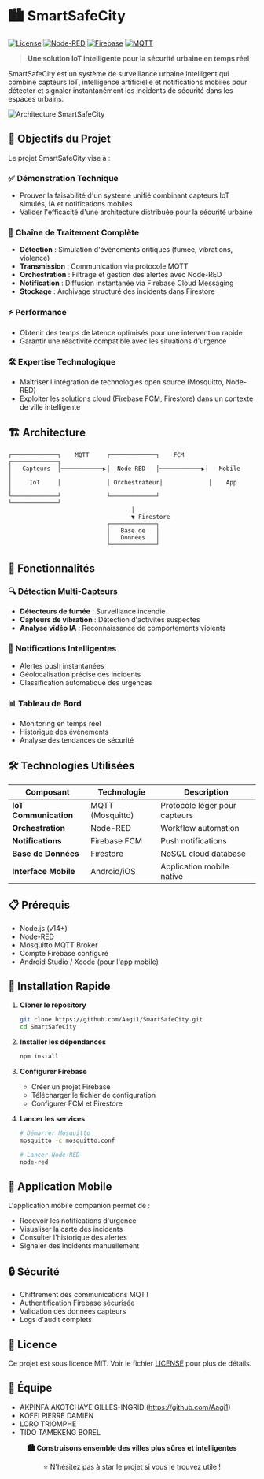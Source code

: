 # 🏙️ SmartSafeCity

[![License](https://img.shields.io/badge/license-MIT-blue.svg)](LICENSE)
[![Node-RED](https://img.shields.io/badge/Node--RED-8F0000?logo=nodered&logoColor=white)](https://nodered.org/)
[![Firebase](https://img.shields.io/badge/Firebase-FFCA28?logo=firebase&logoColor=black)](https://firebase.google.com/)
[![MQTT](https://img.shields.io/badge/MQTT-660066?logo=mqtt&logoColor=white)](https://mqtt.org/)

> **Une solution IoT intelligente pour la sécurité urbaine en temps réel**

SmartSafeCity est un système de surveillance urbaine intelligent qui combine capteurs IoT, intelligence artificielle et notifications mobiles pour détecter et signaler instantanément les incidents de sécurité dans les espaces urbains.

![Architecture SmartSafeCity](https://github.com/user-attachments/assets/4abf066a-c413-49da-bd2c-2c9b6f0bccaa)

## 🎯 Objectifs du Projet

Le projet SmartSafeCity vise à :

### ✅ **Démonstration Technique**
- Prouver la faisabilité d'un système unifié combinant capteurs IoT simulés, IA et notifications mobiles
- Valider l'efficacité d'une architecture distribuée pour la sécurité urbaine

### 🔄 **Chaîne de Traitement Complète**
- **Détection** : Simulation d'événements critiques (fumée, vibrations, violence)
- **Transmission** : Communication via protocole MQTT
- **Orchestration** : Filtrage et gestion des alertes avec Node-RED
- **Notification** : Diffusion instantanée via Firebase Cloud Messaging
- **Stockage** : Archivage structuré des incidents dans Firestore

### ⚡ **Performance**
- Obtenir des temps de latence optimisés pour une intervention rapide
- Garantir une réactivité compatible avec les situations d'urgence

### 🛠️ **Expertise Technologique**
- Maîtriser l'intégration de technologies open source (Mosquitto, Node-RED)
- Exploiter les solutions cloud (Firebase FCM, Firestore) dans un contexte de ville intelligente

## 🏗️ Architecture

```
┌─────────────┐    MQTT     ┌─────────────┐    FCM      ┌─────────────┐
│   Capteurs  │────────────▶│  Node-RED   │────────────▶│   Mobile    │
│     IoT     │             │ Orchestrateur│             │    App      │
└─────────────┘             └─────────────┘             └─────────────┘
                                   │
                                   ▼ Firestore
                            ┌─────────────┐
                            │   Base de   │
                            │   Données   │
                            └─────────────┘
```

## 🚀 Fonctionnalités

### 🔍 **Détection Multi-Capteurs**
- **Détecteurs de fumée** : Surveillance incendie
- **Capteurs de vibration** : Détection d'activités suspectes
- **Analyse vidéo IA** : Reconnaissance de comportements violents

### 📱 **Notifications Intelligentes**
- Alertes push instantanées
- Géolocalisation précise des incidents
- Classification automatique des urgences

### 📊 **Tableau de Bord**
- Monitoring en temps réel
- Historique des événements
- Analyse des tendances de sécurité

## 🛠️ Technologies Utilisées

| Composant | Technologie | Description |
|-----------|-------------|-------------|
| **IoT Communication** | MQTT (Mosquitto) | Protocole léger pour capteurs |
| **Orchestration** | Node-RED | Workflow automation |
| **Notifications** | Firebase FCM | Push notifications |
| **Base de Données** | Firestore | NoSQL cloud database |
| **Interface Mobile** | Android/iOS | Application mobile native |

## 📋 Prérequis

- Node.js (v14+)
- Node-RED
- Mosquitto MQTT Broker
- Compte Firebase configuré
- Android Studio / Xcode (pour l'app mobile)

## 🚀 Installation Rapide

1. **Cloner le repository**
   ```bash
   git clone https://github.com/Aagi1/SmartSafeCity.git
   cd SmartSafeCity
   ```

2. **Installer les dépendances**
   ```bash
   npm install
   ```

3. **Configurer Firebase**
   - Créer un projet Firebase
   - Télécharger le fichier de configuration
   - Configurer FCM et Firestore

4. **Lancer les services**
   ```bash
   # Démarrer Mosquitto
   mosquitto -c mosquitto.conf
   
   # Lancer Node-RED
   node-red
   ```

## 📱 Application Mobile

L'application mobile companion permet de :
- Recevoir les notifications d'urgence
- Visualiser la carte des incidents
- Consulter l'historique des alertes
- Signaler des incidents manuellement

## 🔒 Sécurité

- Chiffrement des communications MQTT
- Authentification Firebase sécurisée
- Validation des données capteurs
- Logs d'audit complets

## 📄 Licence

Ce projet est sous licence MIT. Voir le fichier [LICENSE](LICENSE) pour plus de détails.

## 👥 Équipe

- AKPINFA AKOTCHAYE GILLES-INGRID (https://github.com/Aagi1)
- KOFFI PIERRE DAMIEN
- LORO TRIOMPHE
- TIDO TAMEKENG BOREL

<div align="center">
  <p><strong>🏙️ Construisons ensemble des villes plus sûres et intelligentes</strong></p>
  <p>⭐ N'hésitez pas à star le projet si vous le trouvez utile !</p>
</div>
